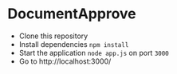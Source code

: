 # DocumentApprove

- Clone this repository 
- Install dependencies `npm install`
- Start the application `node app.js` on port `3000`
- Go to http://localhost:3000/
